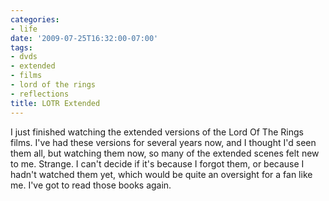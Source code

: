 ```yaml
---
categories:
- life
date: '2009-07-25T16:32:00-07:00'
tags:
- dvds
- extended
- films
- lord of the rings
- reflections
title: LOTR Extended
---
```


I just finished watching the extended versions of the Lord Of The Rings films. I've had these versions for several years now, and I thought I'd seen them all, but watching them now, so many of the extended scenes felt new to me. Strange. I can't decide if it's because I forgot them, or because I hadn't watched them yet, which would be quite an oversight for a fan like me. I've got to read those books again.
